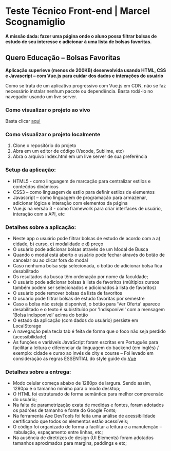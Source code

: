 # Teste Técnico Front-end | Marcel Scognamiglio

**A missão dada: fazer uma página onde o aluno possa filtrar bolsas de estudo de seu interesse e adicionar à uma lista de bolsas favoritas.**

## Quero Educação – Bolsas Favoritas

**Aplicação superleve (menos de 200KB) desenvolvida usando HTML, CSS e Javascript – com Vue.js para cuidar dos dados e interações do usuário**

Como se trata de um aplicativo progressivo com Vue.js em CDN, não se faz necessário instalar nenhum pacote ou dependência. Basta rodá-lo no navegador usando um live server.

### Como visualizar o projeto ao vivo
Basta clicar [aqui](https://marcelxv.github.io/quero)

### Como visualizar o projeto localmente
1. Clone o repositório do projeto
2. Abra em um editor de código (Vscode, Sublime, etc) 
3. Abra o arquivo index.html em um live server de sua preferência

### Setup da aplicação:
- HTML5 - como linguagem de marcação para centralizar estilos e conteúdos dinâmicos
- CSS3 – como linguagem de estilo para definir estilos de elementos 
- Javascript – como linguagem de programação para armazenar, adicionar lógica e interação com elementos da página
- Vue.js na versão 3 - como framework para criar interfaces de usuário, interação com a API, etc


### Detalhes sobre a aplicação:
- Neste app o usuário pode filtrar bolsas de estudo de acordo com a a) cidade, b) curso, c) modalidade e d) preço
- O usuário pode adicionar bolsas através de um Modal de Busca
- Quando o modal está aberto o usuário pode fechar através do botão de cancelar ou ao clicar fora do modal
- Caso nenhuma bolsa seja selecionada, o botão de adicionar bolsa fica desabilitado
- Os resultados da busca têm ordenação por nome da faculdade;
- O usuário pode adicionar bolsas à lista de favoritos (múltiplos cursos também podem ser selecionados e adicionados à lista de favoritos)
- O usuário pode remover bolsas da lista de favoritos
- O usuário pode filtrar bolsas de estudo favoritas por semestre
- Caso a bolsa não esteja disponível, o botão para 'Ver Oferta' aparece desabilitado e o texto é subistituído por 'Indisponível' com a mensagem 'Bolsa indisponível' acima do botão
- O estado da aplicação (com dados do usuário) persiste em LocalStorage
- A navegação pela tecla tab é feita de forma que o foco não seja perdido (acessibilidade)
- As funções e variáveis JavaScript foram escritas em Português para facilitar a leitura e diferenciar da linguagem do backend (em inglês) / exemplo: cidade e curso ao invés de city e course
– Foi levado em consideração as regras ESSENTIAL do style guide do [Vue](https://v2.vuejs.org/v2/style-guide/?redirect=true)

### Detalhes sobre a entrega:
- Modo celular começa abaixo de 1280px de largura. Sendo assim, 1280px é o tamanho mínimo para o modo desktop;
- O HTML foi estruturado de forma semântica para melhor compreensão do usuário;
- Na falta de parametrização exata de medidas e fontes, foram adotados os padrões de tamanho e fonte do Google Fonts;
- Na ferramenta Axe DevTools foi feita uma análise de acessibilidade certificando que todos os elementos estão acessíveis;
- O código foi organizado de forma a facilitar a leitura e a manutenção – tabulação, espaçamento entre linhas, etc;
- Na ausência de diretrizes de design (UI Elements) foram adotados tamanhos aproximados para margins, paddings e etc;
